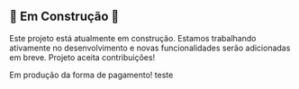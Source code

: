 ## 🚧 Em Construção 🚧

Este projeto está atualmente em construção. Estamos trabalhando ativamente no desenvolvimento e novas funcionalidades serão adicionadas em breve.
Projeto aceita contribuições! 

Em produção da forma de pagamento!
teste
